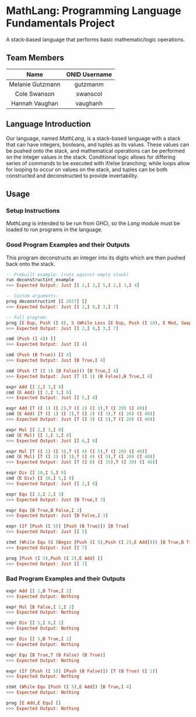 # MathLang: Programming Language Fundamentals Project
A stack-based language that performs basic mathematic/logic operations.

## Team Members
Name			 | ONID Username
:---------------:|:--------------:
Melanie Gutzmann | gutzmanm
Cole Swanson     | swanscol
Hannah Vaughan   | vaughanh

## Language Introduction
Our language, named _MathLang_, is a stack-based language with a stack that can have integers, booleans, and tuples as its values. These values can be pushed onto the stack, and mathematical operations can be performed on the integer values in the stack. Conditional logic allows for differing series of commands to be executed with if/else branching; while loops allow for looping to occur on values on the stack, and tuples can be both constructed and deconstructed to provide invertability.

## Usage
### Setup Instructions
_MathLang_ is intended to be run from GHCi, so the _Lang_ module must be loaded to run programs in the language.

### Good Program Examples and their Outputs
This program deconstructs an integer into its digits which are then pushed back onto the stack.
```haskell
-- Prebuilt example: (runs against empty stack)
run deconstructint_example
>>> Expected Output: Just [I 2,I 3,I 5,I 2,I 3,I 4]

-- Custom arguments:
prog deconstructint [I 2837] []
>>> Expected Output: Just [I 2,I 8,I 3,I 7]

-- Full program:
prog [E Dup, Push (I 0), S (While Less [E Dup, Push (I 10), E Mod, Swap, Push (I 10), Swap, E Div, E Dup, Push (I 0)]), Pop] [I 2837] []
>>> Expected Output: Just [I 2,I 8,I 3,I 7]
```

```haskell
cmd (Push (I 4)) []
>>> Expected Output: Just [I 4]
```

```haskell
cmd (Push (B True)) [I 4]
>>> Expected Output: Just [B True,I 4]
```

```haskell
cmd (Push (T (I 1) (B False))) [B True,I 4]
>>> Expected Output: Just [T (I 1) (B False),B True,I 4]
```

```haskell
expr Add [I 2,I 3,I 8]
cmd (E Add) [I 2,I 3,I 8]
>>> Expected Output: Just [I 5,I 8]
```

```haskell
expr Add [T (I 1) (I 2),T (I 2) (I 3),T (I 20) (I 40)]
cmd (E Add) [T (I 1) (I 2),T (I 2) (I 3),T (I 20) (I 40)]
>>> Expected Output: Just [T (I 3) (I 5),T (I 20) (I 40)]
```

```haskell
expr Mul [I 2,I 3,I 8]
cmd (E Mul) [I 2,I 3,I 8]
>>> Expected Output: Just [I 6,I 8]
```

```haskell
expr Mul [T (I 2) (I 3),T (I 4) (I 5),T (I 20) (I 40)]
cmd (E Mul) [T (I 2) (I 3),T (I 4) (I 5),T (I 20) (I 40)]
>>> Expected Output: Just [T (I 8) (I 15),T (I 20) (I 40)]
```

```haskell
expr Div [I 10,I 5,I 8]
cmd (E Div) [I 10,I 5,I 8]
>>> Expected Output: Just [I 2,I 8]
```

```haskell
expr Equ [I 2,I 2,I 3]
>>> Expected Output: Just [B True,I 3]
```

```haskell
expr Equ [B True,B False,I 3]
>>> Expected Output: Just [B False,I 3]
```

```haskell
expr (If [Push (I 5)] [Push (B True)]) [B True]
>>> Expected Output: Just [I 5]
```

```haskell
stmt (While Equ (S (Begin [Push (I 5),Push (I 2),E Add]))) [B True,B True]
>>> Expected Output: Just [I 7]
```

```haskell
prog [Push (I 5),Push (I 2),E Add] []
>>> Expected Output: Just [I 7]
```

### Bad Program Examples and their Outputs
```haskell
expr Add [I 1,B True,I 2]
>>> Expected Output: Nothing
```

```haskell
expr Mul [B False,I 1,I 2]
>>> Expected Output: Nothing
```

```haskell
expr Div [I 5,I 0,I 1]
>>> Expected Output: Nothing
```

```haskell
expr Div [I 5,B True,I 1]
>>> Expected Output: Nothing
```

```haskell
expr Equ [B True,T (B False) (B True)]
>>> Expected Output: Nothing
```

```haskell
expr (If [Push (I 5)] [Push (B False)]) [T (B True) (I 1)]
>>> Expected Output: Nothing
```

```haskell
stmt (While Equ [Push (I 5),E Add]) [B True,I 4]
>>> Expected Output: Nothing
```

```haskell
prog [E Add,E Equ] []
>>> Expected Output: Nothing
```
